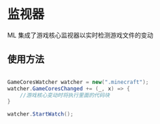 # 监视器
ML 集成了游戏核心监视器以实时检测游戏文件的变动

## 使用方法

```C#

GameCoresWatcher watcher = new(".minecraft");
watcher.GameCoresChanged += (_, x) => {
    //游戏核心变动时将执行里面的代码块
}

watcher.StartWatch();

```